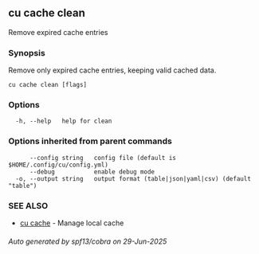 ## cu cache clean

Remove expired cache entries

### Synopsis

Remove only expired cache entries, keeping valid cached data.

```
cu cache clean [flags]
```

### Options

```
  -h, --help   help for clean
```

### Options inherited from parent commands

```
      --config string   config file (default is $HOME/.config/cu/config.yml)
      --debug           enable debug mode
  -o, --output string   output format (table|json|yaml|csv) (default "table")
```

### SEE ALSO

* [cu cache](cu_cache.md)	 - Manage local cache

###### Auto generated by spf13/cobra on 29-Jun-2025
